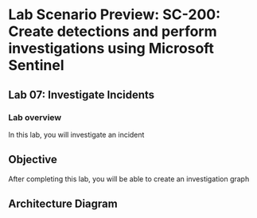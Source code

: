 # Lab Scenario Preview: SC-200: Create detections and perform investigations using Microsoft Sentinel
## Lab 07: Investigate Incidents
### Lab overview

In this lab, you will investigate an incident

## Objective
  
After completing this lab, you will be able to create an investigation graph

## Architecture Diagram






